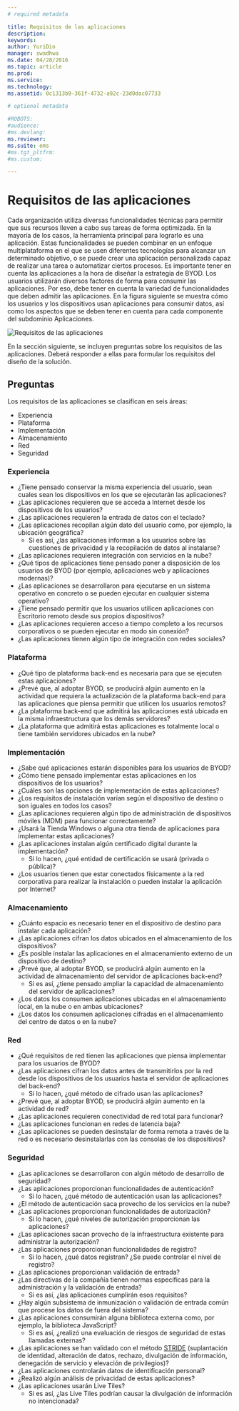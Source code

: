 ```yaml
---
# required metadata

title: Requisitos de las aplicaciones
description:
keywords:
author: YuriDio
manager: swadhwa
ms.date: 04/28/2016
ms.topic: article
ms.prod:
ms.service:
ms.technology:
ms.assetid: 0c1313b9-361f-4732-a92c-23d0dac07733

# optional metadata

#ROBOTS:
#audience:
#ms.devlang:
ms.reviewer: 
ms.suite: ems
#ms.tgt_pltfrm:
#ms.custom:

---
```


# Requisitos de las aplicaciones

Cada organización utiliza diversas funcionalidades técnicas para permitir que sus recursos lleven a cabo sus tareas de forma optimizada. En la mayoría de los casos, la herramienta principal para lograrlo es una aplicación. Estas funcionalidades se pueden combinar en un enfoque multiplataforma en el que se usen diferentes tecnologías para alcanzar un determinado objetivo, o se puede crear una aplicación personalizada capaz de realizar una tarea o automatizar ciertos procesos. Es importante tener en cuenta las aplicaciones a la hora de diseñar la estrategia de BYOD. Los usuarios utilizarán diversos factores de forma para consumir las aplicaciones. Por eso, debe tener en cuenta la variedad de funcionalidades que deben admitir las aplicaciones. En la figura siguiente se muestra cómo los usuarios y los dispositivos usan aplicaciones para consumir datos, así como los aspectos que se deben tener en cuenta para cada componente del subdominio Aplicaciones.

![Requisitos de las aplicaciones](./media/BYOD_Figure5.png)

En la sección siguiente, se incluyen preguntas sobre los requisitos de las aplicaciones. Deberá responder a ellas para formular los requisitos del diseño de la solución.

## Preguntas

Los requisitos de las aplicaciones se clasifican en seis áreas:

- Experiencia
- Plataforma
- Implementación
- Almacenamiento
- Red
- Seguridad


### Experiencia

- ¿Tiene pensado conservar la misma experiencia del usuario, sean cuales sean los dispositivos en los que se ejecutarán las aplicaciones?
- ¿Las aplicaciones requieren que se acceda a Internet desde los dispositivos de los usuarios?
- ¿Las aplicaciones requieren la entrada de datos con el teclado?
- ¿Las aplicaciones recopilan algún dato del usuario como, por ejemplo, la ubicación geográfica?
    - Si es así, ¿las aplicaciones informan a los usuarios sobre las cuestiones de privacidad y la recopilación de datos al instalarse?
- ¿Las aplicaciones requieren integración con servicios en la nube?
- ¿Qué tipos de aplicaciones tiene pensado poner a disposición de los usuarios de BYOD (por ejemplo, aplicaciones web y aplicaciones modernas)?
- ¿Las aplicaciones se desarrollaron para ejecutarse en un sistema operativo en concreto o se pueden ejecutar en cualquier sistema operativo?
- ¿Tiene pensado permitir que los usuarios utilicen aplicaciones con Escritorio remoto desde sus propios dispositivos?
- ¿Las aplicaciones requieren acceso a tiempo completo a los recursos corporativos o se pueden ejecutar en modo sin conexión?
- ¿Las aplicaciones tienen algún tipo de integración con redes sociales?


### Plataforma

- ¿Qué tipo de plataforma back-end es necesaria para que se ejecuten estas aplicaciones?
- ¿Prevé que, al adoptar BYOD, se producirá algún aumento en la actividad que requiera la actualización de la plataforma back-end para las aplicaciones que piensa permitir que utilicen los usuarios remotos?
- ¿La plataforma back-end que admitirá las aplicaciones está ubicada en la misma infraestructura que los demás servidores?
- ¿La plataforma que admitirá estas aplicaciones es totalmente local o tiene también servidores ubicados en la nube?


### Implementación

- ¿Sabe qué aplicaciones estarán disponibles para los usuarios de BYOD?
- ¿Cómo tiene pensado implementar estas aplicaciones en los dispositivos de los usuarios?
- ¿Cuáles son las opciones de implementación de estas aplicaciones?
- ¿Los requisitos de instalación varían según el dispositivo de destino o son iguales en todos los casos?
- ¿Las aplicaciones requieren algún tipo de administración de dispositivos móviles (MDM) para funcionar correctamente?
- ¿Usará la Tienda Windows o alguna otra tienda de aplicaciones para implementar estas aplicaciones?
- ¿Las aplicaciones instalan algún certificado digital durante la implementación?
    - Si lo hacen, ¿qué entidad de certificación se usará (privada o pública)?
- ¿Los usuarios tienen que estar conectados físicamente a la red corporativa para realizar la instalación o pueden instalar la aplicación por Internet?

### Almacenamiento

- ¿Cuánto espacio es necesario tener en el dispositivo de destino para instalar cada aplicación?
- ¿Las aplicaciones cifran los datos ubicados en el almacenamiento de los dispositivos?
- ¿Es posible instalar las aplicaciones en el almacenamiento externo de un dispositivo de destino?
- ¿Prevé que, al adoptar BYOD, se producirá algún aumento en la actividad de almacenamiento del servidor de aplicaciones back-end?
    - Si es así, ¿tiene pensado ampliar la capacidad de almacenamiento del servidor de aplicaciones?
- ¿Los datos los consumen aplicaciones ubicadas en el almacenamiento local, en la nube o en ambas ubicaciones?
- ¿Los datos los consumen aplicaciones cifradas en el almacenamiento del centro de datos o en la nube?

### Red

- ¿Qué requisitos de red tienen las aplicaciones que piensa implementar para los usuarios de BYOD?
- ¿Las aplicaciones cifran los datos antes de transmitirlos por la red desde los dispositivos de los usuarios hasta el servidor de aplicaciones del back-end?
    - Si lo hacen, ¿qué método de cifrado usan las aplicaciones?
- ¿Prevé que, al adoptar BYOD, se producirá algún aumento en la actividad de red?
- ¿Las aplicaciones requieren conectividad de red total para funcionar?
- ¿Las aplicaciones funcionan en redes de latencia baja?
- ¿Las aplicaciones se pueden desinstalar de forma remota a través de la red o es necesario desinstalarlas con las consolas de los dispositivos?

### Seguridad

- ¿Las aplicaciones se desarrollaron con algún método de desarrollo de seguridad?
- ¿Las aplicaciones proporcionan funcionalidades de autenticación?
    - Si lo hacen, ¿qué método de autenticación usan las aplicaciones?
- ¿El método de autenticación saca provecho de los servicios en la nube?
- ¿Las aplicaciones proporcionan funcionalidades de autorización?
    - Si lo hacen, ¿qué niveles de autorización proporcionan las aplicaciones?
- ¿Las aplicaciones sacan provecho de la infraestructura existente para administrar la autorización?
- ¿Las aplicaciones proporcionan funcionalidades de registro?
    - Si lo hacen, ¿qué datos registran? ¿Se puede controlar el nivel de registro?
- ¿Las aplicaciones proporcionan validación de entrada?
- ¿Las directivas de la compañía tienen normas específicas para la administración y la validación de entrada?
    - Si es así, ¿las aplicaciones cumplirán esos requisitos?
- ¿Hay algún subsistema de inmunización o validación de entrada común que procese los datos de fuera del sistema?
- ¿Las aplicaciones consumirán alguna biblioteca externa como, por ejemplo, la biblioteca JavaScript?
    - Si es así, ¿realizó una evaluación de riesgos de seguridad de estas llamadas externas?
- ¿Las aplicaciones se han validado con el método [STRIDE](https://msdn.microsoft.com/library/ee823878.aspx) (suplantación de identidad, alteración de datos, rechazo, divulgación de información, denegación de servicio y elevación de privilegios)?
- ¿Las aplicaciones controlarán datos de identificación personal?
- ¿Realizó algún análisis de privacidad de estas aplicaciones?
- ¿Las aplicaciones usarán Live Tiles?
    - Si es así, ¿las Live Tiles podrían causar la divulgación de información no intencionada?



<!--HONumber=Apr16_HO3-->


